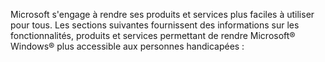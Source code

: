 <Token xmlns:xlink="http://www.w3.org/1999/xlink">Microsoft s'engage à rendre ses produits et services plus faciles à utiliser pour tous. Les sections suivantes fournissent des informations sur les fonctionnalités, produits et services permettant de rendre Microsoft® Windows® plus accessible aux personnes handicapées :</Token>

<!--HONumber=Jun16_HO4-->


